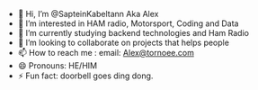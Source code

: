 - 👋 Hi, I’m @SapteinKabeltann Aka Alex
- 👀 I’m interested in HAM radio, Motorsport, Coding and Data
- 🌱 I’m currently studying backend technologies and Ham Radio
- 💞️ I’m looking to collaborate on projects that helps people
- 📫 How to reach me : email: Alex@tornoee.com
- 😄 Pronouns: HE/HIM
- ⚡ Fun fact: doorbell goes ding dong.

<!---
SapteinKabeltann/SapteinKabeltann is a ✨ special ✨ repository because its `README.md` (this file) appears on your GitHub profile.
You can click the Preview link to take a look at your changes.
--->
